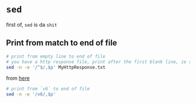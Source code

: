 # `sed`

first of, `sed` is da `shit`

## Print from match to end of file
```bash
# print from empty line to end of file
# you have a http response file, print after the first blank line, ie skip the headers
sed -n -e '/^$/,$p' MyHttpResponse.txt
```

from [here](https://stackoverflow.com/questions/7103531/how-to-get-the-part-of-file-after-the-line-that-matches-grep-expression-first)
```bash
# print from `v6` to end of file
sed -n -e '/v6/,$p'
```
